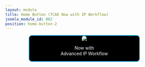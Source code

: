 ```yaml
---
layout: module
title: Home Button (TCAE Now with IP Workflow)
joomla_module_id: 802
position: home-button-2
---
```

<div align="center"><a href="products/tricaster-advanced-edition.html">
<div align="center" style="max-width: 350px; border-style: solid; border-width: 2px; border-color: #00a0d9; border-radius: 10px; background-color: #000000;"><img src="{{"images/home-page-buttons/IP-HP-Button-2015-083115.jpg" | cdn }}" style="border-radius: 10px 10px 0px 0px;" class="img-responsive" />
<p style="line-height: 1.3em; color: #ffffff;">Now with <br />Advanced IP Workflow</p>
</div>
</a></div>
